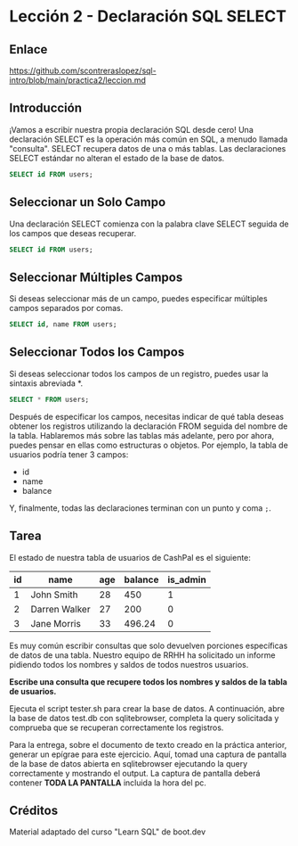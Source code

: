 # Lección 2 -  Declaración SQL SELECT

## Enlace

<https://github.com/scontreraslopez/sql-intro/blob/main/practica2/leccion.md>

## Introducción

¡Vamos a escribir nuestra propia declaración SQL desde cero! Una declaración SELECT es la operación más común en SQL, a menudo llamada "consulta". SELECT recupera datos de una o más tablas. Las declaraciones SELECT estándar no alteran el estado de la base de datos.

```sql
SELECT id FROM users;
```

## Seleccionar un Solo Campo

Una declaración SELECT comienza con la palabra clave SELECT seguida de los campos que deseas recuperar.

```sql
SELECT id FROM users;
```

## Seleccionar Múltiples Campos

Si deseas seleccionar más de un campo, puedes especificar múltiples campos separados por comas.

```sql
SELECT id, name FROM users;
```

## Seleccionar Todos los Campos

Si deseas seleccionar todos los campos de un registro, puedes usar la sintaxis abreviada *.

```sql
SELECT * FROM users;
```

Después de especificar los campos, necesitas indicar de qué tabla deseas obtener los registros utilizando la declaración FROM seguida del nombre de la tabla. Hablaremos más sobre las tablas más adelante, pero por ahora, puedes pensar en ellas como estructuras o objetos. Por ejemplo, la tabla de usuarios podría tener 3 campos:

- id
- name
- balance

Y, finalmente, todas las declaraciones terminan con un punto y coma `;`.

## Tarea

El estado de nuestra tabla de usuarios de CashPal es el siguiente:

| id | name         | age | balance | is_admin |
|----|--------------|-----|---------|----------|
| 1  | John Smith   | 28  | 450     | 1        |
| 2  | Darren Walker | 27  | 200     | 0        |
| 3  | Jane Morris  | 33  | 496.24  | 0        |

Es muy común escribir consultas que solo devuelven porciones específicas de datos de una tabla. Nuestro equipo de RRHH ha solicitado un informe pidiendo todos los nombres y saldos de todos nuestros usuarios.

**Escribe una consulta que recupere todos los nombres y saldos de la tabla de usuarios.**

Ejecuta el script tester.sh para crear la base de datos. A continuación, abre la base de datos test.db con sqlitebrowser, completa la query solicitada y comprueba que se recuperan correctamente los registros.

Para la entrega, sobre el documento de texto creado en la práctica anterior, generar un epígrae para este ejercicio. Aquí, tomad una captura de pantalla de la base de datos abierta en sqlitebrowser ejecutando la query correctamente y mostrando el output. La captura de pantalla deberá contener **TODA LA PANTALLA** incluida la hora del pc.

## Créditos

Material adaptado del curso "Learn SQL" de boot.dev

